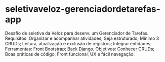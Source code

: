 # seletivaveloz-gerenciadordetarefas-app
Desafio de seletiva da Veloz para desenv. um Gerenciador de Tarefas. Requisitos: Organizar e acompanhar atividades; Seja estruturado; Mínimo 3 CRUDs; Leitura, atualização e exclusão de registros; Integrar entidades; Ferramentas: Front Bootstrap; Back Django. Objetivos: Conhecer CRUDs; Boas práticas de código; Front funcional; UX e fácil navegação.
